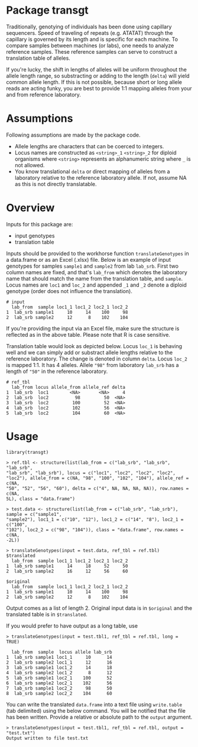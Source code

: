# Package transgt
Traditionally, genotying of individuals has been done using capillary sequencers. Speed of traveling of repeats (e.g. ATATAT) through the capillary is governed by its length and is specific for each machine. To compare samples between machines (or labs), one needs to analyze reference samples. These reference samples can serve to construct a translation table of alleles.

If you're lucky, the shift in lengths of alleles will be uniform throughout the allele length range, so substracting or adding to the length (`delta`) will yield common allele length. If this is not possible, because short or long allele reads are acting funky, you are best to provide 1:1 mapping alleles from your and from reference laboratory.

# Assumptions
Following assumptions are made by the package code.
* Allele lengths are characters that can be coerced to integers.
* Locus names are constructed as `<string>_1` `<string>_2` for diploid organisms where `<string>` represents an alphanumeric string where `_` is not allowed.
* You know translational `delta` or direct mapping of alleles from a laboratory relative to the reference laboratory allele. If not, assume NA as this is not directly translatable.

# Overview
Inputs for this package are:

* input genotypes
* translation table

Inputs should be provided to the workhorse function `translateGenotypes` in a data.frame or as an Excel (.xlsx) file. Below is an example of input genotypes for samples `sample1` and `sample2` from lab `lab_srb`. First two column names are fixed, and that's `lab_from` which denotes the laboratory name that should match the name from the translation table, and `sample`. Locus names are `loc1` and `loc_2` and appended `_1` and `_2` denote a diploid genotype (order does not influence the translation).

```
# input
  lab_from  sample loc1_1 loc1_2 loc2_1 loc2_2
1  lab_srb sample1     10     14    100     98
2  lab_srb sample2     12      8    102    104
```

If you're providing the input via an Excel file, make sure the structure is reflected as in the above table. Please note that R is case sensitive.

Translation table would look as depicted below. Locus `loc_1` is behaving well and we can simply add or substract allele lengths relative to the reference laboratory. The change is denoted in column `delta`. Locus `loc_2` is mapped 1:1. It has 4 alleles. Allele `"98"` from laboratory `lab_srb` has a length of `"50"` in the reference laboratory.

```
# ref_tbl
  lab_from locus allele_from allele_ref delta
1  lab_srb  loc1        <NA>       <NA>     4
2  lab_srb  loc2          98         50  <NA>
3  lab_srb  loc2         100         52  <NA>
4  lab_srb  loc2         102         56  <NA>
5  lab_srb  loc2         104         60  <NA>
```

# Usage

```{r}
library(transgt)

> ref.tbl <- structure(list(lab_from = c("lab_srb", "lab_srb", "lab_srb", 
"lab_srb", "lab_srb"), locus = c("loc1", "loc2", "loc2", "loc2", 
"loc2"), allele_from = c(NA, "98", "100", "102", "104"), allele_ref = c(NA, 
"50", "52", "56", "60"), delta = c("4", NA, NA, NA, NA)), row.names = c(NA, 
5L), class = "data.frame")

> test.data <- structure(list(lab_from = c("lab_srb", "lab_srb"), sample = c("sample1", 
"sample2"), loc1_1 = c("10", "12"), loc1_2 = c("14", "8"), loc2_1 = c("100", 
"102"), loc2_2 = c("98", "104")), class = "data.frame", row.names = c(NA, 
-2L))

> translateGenotypes(input = test.data, ref_tbl = ref.tbl)
$translated
  lab_from  sample loc1_1 loc1_2 loc2_1 loc2_2
1  lab_srb sample1     14     18     52     50
2  lab_srb sample2     16     12     56     60

$original
  lab_from  sample loc1_1 loc1_2 loc2_1 loc2_2
1  lab_srb sample1     10     14    100     98
2  lab_srb sample2     12      8    102    104
```

Output comes as a list of length 2. Original input data is in `$original` and the translated table is in `$translated`.

If you would prefer to have output as a long table, use

```{r}
> translateGenotypes(input = test.tbl1, ref_tbl = ref.tbl, long = TRUE)

  lab_from  sample  locus allele lab_srb
1  lab_srb sample1 loc1_1     10      14
2  lab_srb sample2 loc1_1     12      16
3  lab_srb sample1 loc1_2     14      18
4  lab_srb sample2 loc1_2      8      12
5  lab_srb sample1 loc2_1    100      52
6  lab_srb sample2 loc2_1    102      56
7  lab_srb sample1 loc2_2     98      50
8  lab_srb sample2 loc2_2    104      60
```

You can write the translated `data.frame` into a text file using `write.table` (tab delimited) using the below command. You will be notified that the file has been written. Provide a relative or absolute path to the `output` argument.

```{r}
> translateGenotypes(input = test.tbl1, ref_tbl = ref.tbl, output = "test.txt")
Output written to file test.txt
```
